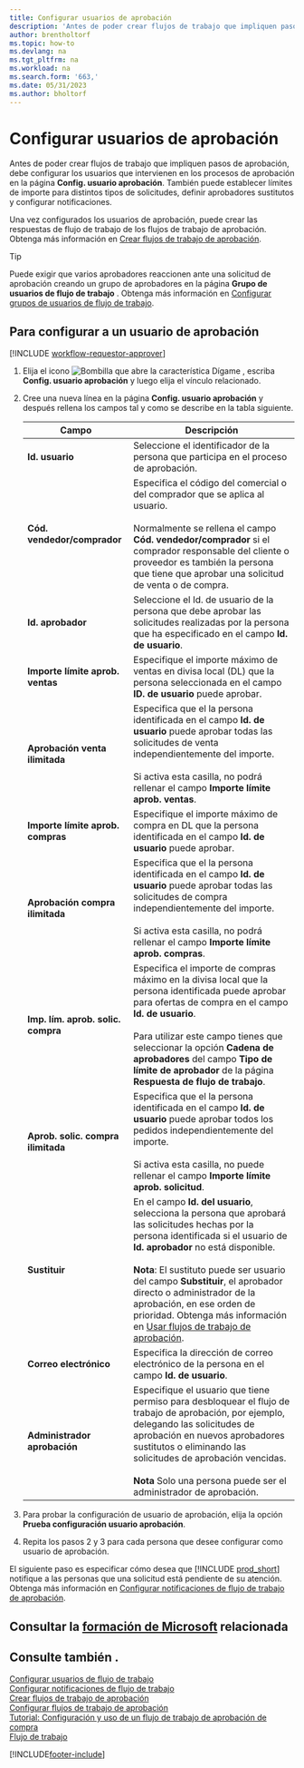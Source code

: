 ```yaml
---
title: Configurar usuarios de aprobación
description: 'Antes de poder crear flujos de trabajo que impliquen pasos de aprobación, debe configurar los usuarios del flujo de trabajo implicados en los procesos de aprobación.'
author: brentholtorf
ms.topic: how-to
ms.devlang: na
ms.tgt_pltfrm: na
ms.workload: na
ms.search.form: '663,'
ms.date: 05/31/2023
ms.author: bholtorf
---
```

# Configurar usuarios de aprobación

Antes de poder crear flujos de trabajo que impliquen pasos de aprobación, debe configurar los usuarios que intervienen en los procesos de aprobación en la página **Config. usuario aprobación**. También puede establecer límites de importe para distintos tipos de solicitudes, definir aprobadores sustitutos y configurar notificaciones.  

Una vez configurados los usuarios de aprobación, puede crear las respuestas de flujo de trabajo de los flujos de trabajo de aprobación. Obtenga más información en [Crear flujos de trabajo de aprobación](across-how-to-create-workflows.md).  

> [!TIP]
> Puede exigir que varios aprobadores reaccionen ante una solicitud de aprobación creando un grupo de aprobadores en la página **Grupo de usuarios de flujo de trabajo** . Obtenga más información en [Configurar grupos de usuarios de flujo de trabajo](across-how-to-set-up-workflow-users.md).  

## Para configurar a un usuario de aprobación

[!INCLUDE [workflow-requestor-approver](includes/workflow-requestor-approver.md)]

1. Elija el icono ![Bombilla que abre la característica Dígame](media/ui-search/search_small.png "Dígame qué desea hacer") , escriba **Config. usuario aprobación** y luego elija el vínculo relacionado.  
2. Cree una nueva línea en la página **Config. usuario aprobación** y después rellena los campos tal y como se describe en la tabla siguiente.  

   |Campo|Descripción|
   |-----|-----------|
   |**Id. usuario**|Seleccione el identificador de la persona que participa en el proceso de aprobación.|
   |**Cód. vendedor/comprador**|Especifica el código del comercial o del comprador que se aplica al usuario.<br /><br /> Normalmente se rellena el campo **Cód. vendedor/comprador** si el comprador responsable del cliente o proveedor es también la persona que tiene que aprobar una solicitud de venta o de compra.|
   |**Id. aprobador**|Seleccione el Id. de usuario de la persona que debe aprobar las solicitudes realizadas por la persona que ha especificado en el campo **Id. de usuario**.|
   |**Importe límite aprob. ventas**|Especifique el importe máximo de ventas en divisa local (DL) que la persona seleccionada en el campo **ID. de usuario** puede aprobar.|
   |**Aprobación venta ilimitada**|Especifica que el la persona identificada en el campo **Id. de usuario** puede aprobar todas las solicitudes de venta independientemente del importe.<br /><br /> Si activa esta casilla, no podrá rellenar el campo **Importe límite aprob. ventas**.|
   |**Importe límite aprob. compras**|Especifique el importe máximo de compra en DL que la persona identificada en el campo **Id. de usuario** puede aprobar.|
   |**Aprobación compra ilimitada**|Especifica que el la persona identificada en el campo **Id. de usuario** puede aprobar todas las solicitudes de compra independientemente del importe.<br /><br /> Si activa esta casilla, no podrá rellenar el campo **Importe límite aprob. compras**.|
   |**Imp. lím. aprob. solic. compra**|Especifica el importe de compras máximo en la divisa local que la persona identificada puede aprobar para ofertas de compra en el campo **Id. de usuario**.<br /><br /> Para utilizar este campo tienes que seleccionar la opción **Cadena de aprobadores** del campo **Tipo de límite de aprobador** de la página **Respuesta de flujo de trabajo**.|
   |**Aprob. solic. compra ilimitada**|Especifica que el la persona identificada en el campo **Id. de usuario** puede aprobar todos los pedidos independientemente del importe.<br /><br /> Si activa esta casilla, no puede rellenar el campo **Importe límite aprob. solicitud**.|
   |**Sustituir**|En el campo **Id. del usuario**, selecciona la persona que aprobará las solicitudes hechas por la persona identificada si el usuario de **Id. aprobador** no está disponible. <br /><br />**Nota**: El sustituto puede ser usuario del campo **Substituir**, el aprobador directo o administrador de la aprobación, en ese orden de prioridad. Obtenga más información en [Usar flujos de trabajo de aprobación](across-how-use-approval-workflows.md).|
   |**Correo electrónico**|Especifica la dirección de correo electrónico de la persona en el campo **Id. de usuario**.|
   |**Administrador aprobación**|Especifique el usuario que tiene permiso para desbloquear el flujo de trabajo de aprobación, por ejemplo, delegando las solicitudes de aprobación en nuevos aprobadores sustitutos o eliminando las solicitudes de aprobación vencidas.<br /><br />**Nota** Solo una persona puede ser el administrador de aprobación.|

3. Para probar la configuración de usuario de aprobación, elija la opción **Prueba configuración usuario aprobación**.  
4. Repita los pasos 2 y 3 para cada persona que desee configurar como usuario de aprobación.  

El siguiente paso es especificar cómo desea que [!INCLUDE [prod_short](includes/prod_short.md)] notifique a las personas que una solicitud está pendiente de su atención. Obtenga más información en [Configurar notificaciones de flujo de trabajo de aprobación](across-setting-up-workflow-notifications.md).

## Consultar la [formación de Microsoft](/training/modules/create-workflows/) relacionada

## Consulte también .

[Configurar usuarios de flujo de trabajo](across-how-to-set-up-workflow-users.md)  
[Configurar notificaciones de flujo de trabajo](across-setting-up-workflow-notifications.md)  
[Crear flujos de trabajo de aprobación](across-how-to-create-workflows.md)  
[Configurar flujos de trabajo de aprobación](across-set-up-workflows.md)  
[Tutorial: Configuración y uso de un flujo de trabajo de aprobación de compra](walkthrough-setting-up-and-using-a-purchase-approval-workflow.md)  
[Flujo de trabajo](across-workflow.md)  

[!INCLUDE[footer-include](includes/footer-banner.md)]
